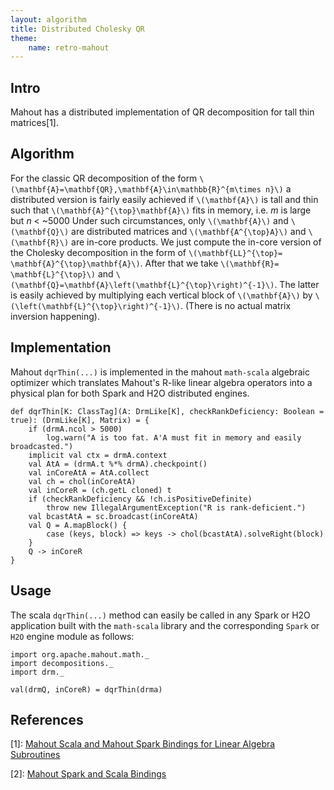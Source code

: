 ```yaml
---
layout: algorithm
title: Distributed Cholesky QR
theme:
    name: retro-mahout
---
```


## Intro

Mahout has a distributed implementation of QR decomposition for tall thin matrices[1].

## Algorithm 

For the classic QR decomposition of the form `\(\mathbf{A}=\mathbf{QR},\mathbf{A}\in\mathbb{R}^{m\times n}\)` a distributed version is fairly easily achieved if `\(\mathbf{A}\)` is tall and thin such that `\(\mathbf{A}^{\top}\mathbf{A}\)` fits in memory, i.e. *m* is large but *n* < ~5000 Under such circumstances, only `\(\mathbf{A}\)` and `\(\mathbf{Q}\)` are distributed matrices and `\(\mathbf{A^{\top}A}\)` and `\(\mathbf{R}\)` are in-core products. We just compute the in-core version of the Cholesky decomposition in the form of `\(\mathbf{LL}^{\top}= \mathbf{A}^{\top}\mathbf{A}\)`.  After that we take `\(\mathbf{R}= \mathbf{L}^{\top}\)` and `\(\mathbf{Q}=\mathbf{A}\left(\mathbf{L}^{\top}\right)^{-1}\)`.  The latter is easily achieved by multiplying each vertical block of `\(\mathbf{A}\)` by `\(\left(\mathbf{L}^{\top}\right)^{-1}\)`.  (There is no actual matrix inversion happening). 



## Implementation

Mahout `dqrThin(...)` is implemented in the mahout `math-scala` algebraic optimizer which translates Mahout's R-like linear algebra operators into a physical plan for both Spark and H2O distributed engines.

    def dqrThin[K: ClassTag](A: DrmLike[K], checkRankDeficiency: Boolean = true): (DrmLike[K], Matrix) = {        
        if (drmA.ncol > 5000)
            log.warn("A is too fat. A'A must fit in memory and easily broadcasted.")
        implicit val ctx = drmA.context
        val AtA = (drmA.t %*% drmA).checkpoint()
        val inCoreAtA = AtA.collect
        val ch = chol(inCoreAtA)
        val inCoreR = (ch.getL cloned) t
        if (checkRankDeficiency && !ch.isPositiveDefinite)
            throw new IllegalArgumentException("R is rank-deficient.")
        val bcastAtA = sc.broadcast(inCoreAtA)
        val Q = A.mapBlock() {
            case (keys, block) => keys -> chol(bcastAtA).solveRight(block)
        }
        Q -> inCoreR
    }


## Usage

The scala `dqrThin(...)` method can easily be called in any Spark or H2O application built with the `math-scala` library and the corresponding `Spark` or `H2O` engine module as follows:

    import org.apache.mahout.math._
    import decompositions._
    import drm._
    
    val(drmQ, inCoreR) = dqrThin(drma)

 
## References

[1]: [Mahout Scala and Mahout Spark Bindings for Linear Algebra Subroutines](http://mahout.apache.org/users/sparkbindings/ScalaSparkBindings.pdf)

[2]: [Mahout Spark and Scala Bindings](http://mahout.apache.org/users/sparkbindings/home.html)

